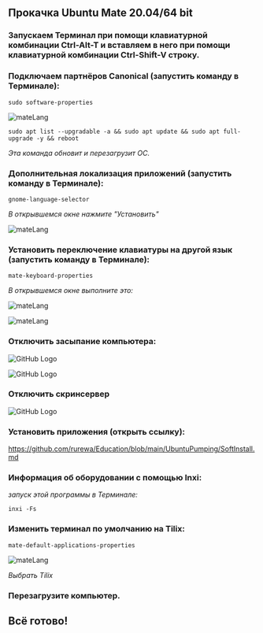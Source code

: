 ## Прокачка Ubuntu Mate 20.04/64 bit

### Запускаем Терминал при помощи клавиатурной комбинации Ctrl-Alt-T и вставляем в него при помощи клавиатурной комбинации Ctrl-Shift-V строку. 

### Подключаем партнёров Canonical (запустить команду в Терминале):

`sudo software-properties`

![mateLang](images/Partners.png)

`sudo apt list --upgradable -a && sudo apt update && sudo apt full-upgrade -y && reboot`

*Эта команда обновит и перезагрузит ОС.*

### Дополнительная локализация приложений (запустить команду в Терминале):

`gnome-language-selector`

*В открывшемся окне нажмите "Установить"*

![mateLang](images/mateLang.png)

### Установить переключение клавиатуры на другой язык (запустить команду в Терминале):

`mate-keyboard-properties`

*В открывшемся окне выполните это:*

![mateLang](images/mateKey1.png)

![mateLang](images/mateKey2.png) 

### Отключить засыпание компьютера:

![GitHub Logo](images/power_mate.png)

![GitHub Logo](images/power_mate2.png)

### Отключить скринсервер

![GitHub Logo](images/screenserv.png)

### Установить приложения (открыть ссылку):

https://github.com/rurewa/Education/blob/main/UbuntuPumping/SoftInstall.md

### Информация об оборудовании с помощью Inxi:

*запуск этой программы в Терминале:*

`inxi -Fs`

### Изменить терминал по умолчанию на  Tilix:

`mate-default-applications-properties`

![mateLang](images/MateTilix.png)

*Выбрать Tilix*

### Перезагрузите компьютер.

## Всё готово!
